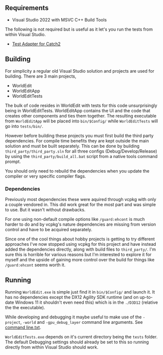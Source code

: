 ## Requirements

- Visual Studio 2022 with MSVC C++ Build Tools

The following is not required but is useful as it let's you run the tests from within Visual Studio.

- [Test Adapter for Catch2](https://marketplace.visualstudio.com/items?itemName=JohnnyHendriks.ext01)

## Building

For simplicity a regular old Visual Studio solution and projects are used for building. There are 3 main projects,

- WorldEdit
- WorldEditApp
- WorldEditTests

The bulk of code resides in WorldEdit with tests for this code unsurprisingly being in WorldEditTests. WorldEditApp contains the UI and the code that creates other components and ties them together. The resulting executable from `WorldEditApp` will be placed into `bin/$Config/` while `WorldEditTests` will go into `tests/bin/`.

However before building these projects you must first build the third party dependencies. For compile time benefits they are kept outside the main solution and must be built separately. This can be done by building `third_party/third_party.sln` for all three configs (Debug/Develop/Release) by using the `third_party/build_all.bat` script from a native tools command prompt.

You should only need to rebuild the dependencies when you update the compiler or very specific compiler flags. 

### Dependencies

Previously most dependencies these were aquired through vcpkg with only a couple vendored in. This did work great for the most part and was simple to use. But it wasn't without drawbacks.

For one using non-default compile options like `/guard:ehcont` is much harder to do and by vcpkg's nature dependencies are missing from version control and have to be acquired separately.

Since one of the cool things about hobby projects is getting to try different approaches I've now stopped using vcpkg for this project and have instead added the dependencies directly, along with build files to `third_party/`. I'm sure this is horrible for various reasons but I'm interested to explore it for myself and the upside of gaining more control over the build for things like `/guard:ehcont` seems worth it.

## Running
Running `WorldEdit.exe` is simple just find it in `bin/$Config/` and launch it. It has no dependencies except the DX12 Agility SDK runtime (and on up-to-date Windows 11 it shouldn't even need this) which is in the `./D3D12` (relative the the executable).

While developing and debugging it maybe useful to make use of the `-project`, `-world` and `-gpu_debug_layer` command line arguments. See [command line.txt](./command%20line.txt).

`WorldEditTests.exe` depends on it's current directory being the `tests` folder. The default Debugging settings should already be set to this so running directly from within Visual Studio should work.